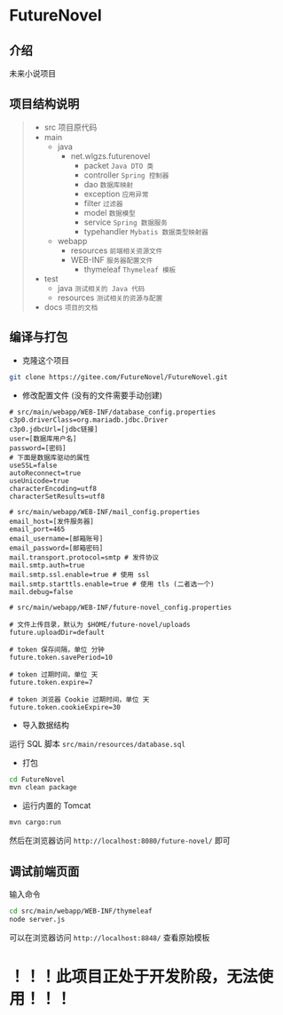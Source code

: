 # FutureNovel

## 介绍
未来小说项目

## 项目结构说明
>- src 项目原代码  
>  - main
>    - java  
>      - net.wlgzs.futurenovel  
>        - packet `Java DTO 类`  
>        - controller `Spring 控制器`  
>        - dao `数据库映射`  
>        - exception `应用异常`  
>        - filter `过滤器`  
>        - model `数据模型`  
>        - service `Spring 数据服务`  
>        - typehandler `Mybatis 数据类型映射器`  
>    - webapp  
>      - resources `前端相关资源文件`  
>      - WEB-INF `服务器配置文件`  
>        - thymeleaf `Thymeleaf 模板`  
>  - test  
>    - java `测试相关的 Java 代码`  
>    - resources `测试相关的资源与配置`  
>- docs `项目的文档`

## 编译与打包
+ 克隆这个项目  
```bash
git clone https://gitee.com/FutureNovel/FutureNovel.git
```

+ 修改配置文件 (没有的文件需要手动创建)
```
# src/main/webapp/WEB-INF/database_config.properties
c3p0.driverClass=org.mariadb.jdbc.Driver
c3p0.jdbcUrl=[jdbc链接]
user=[数据库用户名]
password=[密码]
# 下面是数据库驱动的属性
useSSL=false
autoReconnect=true
useUnicode=true
characterEncoding=utf8
characterSetResults=utf8
```

```
# src/main/webapp/WEB-INF/mail_config.properties
email_host=[发件服务器]
email_port=465
email_username=[邮箱账号]
email_password=[邮箱密码]
mail.transport.protocol=smtp # 发件协议
mail.smtp.auth=true
mail.smtp.ssl.enable=true # 使用 ssl
mail.smtp.starttls.enable=true # 使用 tls (二者选一个)
mail.debug=false
```

```
# src/main/webapp/WEB-INF/future-novel_config.properties

# 文件上传目录，默认为 $HOME/future-novel/uploads
future.uploadDir=default

# token 保存间隔，单位 分钟
future.token.savePeriod=10

# token 过期时间，单位 天
future.token.expire=7

# token 浏览器 Cookie 过期时间，单位 天
future.token.cookieExpire=30
```

+ 导入数据结构

运行 SQL 脚本 `src/main/resources/database.sql`

+ 打包
```bash
cd FutureNovel
mvn clean package
```

+ 运行内置的 Tomcat
```bash
mvn cargo:run
```
然后在浏览器访问 `http://localhost:8080/future-novel/` 即可

## 调试前端页面

输入命令
```bash
cd src/main/webapp/WEB-INF/thymeleaf
node server.js
```
可以在浏览器访问 `http://localhost:8848/` 查看原始模板


# ！！！此项目正处于开发阶段，无法使用！！！
